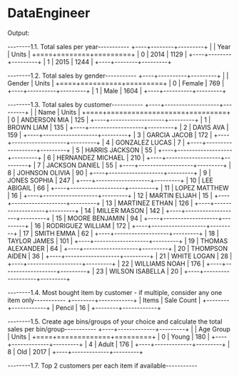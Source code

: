 # DataEngineer

Output:

--------1.1. Total sales per year-----------
+----+--------+---------+
|    |   Year |   Units |
+====+========+=========+
|  0 |   2014 |    1129 |
+----+--------+---------+
|  1 |   2015 |    1244 |
+----+--------+---------+

--------1.2. Total sales by gender-----------
+----+----------+---------+
|    | Gender   |   Units |
+====+==========+=========+
|  0 | Female   |     769 |
+----+----------+---------+
|  1 | Male     |    1604 |
+----+----------+---------+

--------1.3. Total sales by customer-----------
+----+-------------------+---------+
|    | Name              |   Units |
+====+===================+=========+
|  0 | ANDERSON MIA      |     125 |
+----+-------------------+---------+
|  1 | BROWN LIAM        |     135 |
+----+-------------------+---------+
|  2 | DAVIS AVA         |     159 |
+----+-------------------+---------+
|  3 | GARCIA JACOB      |     172 |
+----+-------------------+---------+
|  4 | GONZALEZ LUCAS    |       7 |
+----+-------------------+---------+
|  5 | HARRIS JACKSON    |      55 |
+----+-------------------+---------+
|  6 | HERNANDEZ MICHAEL |     210 |
+----+-------------------+---------+
|  7 | JACKSON DANIEL    |      55 |
+----+-------------------+---------+
|  8 | JOHNSON OLIVIA    |      90 |
+----+-------------------+---------+
|  9 | JONES SOPHIA      |     247 |
+----+-------------------+---------+
| 10 | LEE ABIGAIL       |      66 |
+----+-------------------+---------+
| 11 | LOPEZ MATTHEW     |      16 |
+----+-------------------+---------+
| 12 | MARTIN ELIJAH     |      15 |
+----+-------------------+---------+
| 13 | MARTINEZ ETHAN    |     126 |
+----+-------------------+---------+
| 14 | MILLER MASON      |     142 |
+----+-------------------+---------+
| 15 | MOORE BENJAMIN    |      94 |
+----+-------------------+---------+
| 16 | RODRIGUEZ WILLIAM |     172 |
+----+-------------------+---------+
| 17 | SMITH EMMA        |      62 |
+----+-------------------+---------+
| 18 | TAYLOR JAMES      |     101 |
+----+-------------------+---------+
| 19 | THOMAS ALEXANDER  |      64 |
+----+-------------------+---------+
| 20 | THOMPSON AIDEN    |      36 |
+----+-------------------+---------+
| 21 | WHITE LOGAN       |      28 |
+----+-------------------+---------+
| 22 | WILLIAMS NOAH     |     176 |
+----+-------------------+---------+
| 23 | WILSON ISABELLA   |      20 |
+----+-------------------+---------+

--------1.4. Most bought item by customer - if multiple, consider any one item only-----------
+--------+------------+
| Items  | Sale Count |
+--------+------------+
| Pencil |     16     |
+--------+------------+

--------1.5. Create age bins/groups of your choice and calculate the total sales per bin/group-----------
+----+-------------+---------+
|    | Age Group   |   Units |
+====+=============+=========+
|  0 | Young       |     180 |
+----+-------------+---------+
|  4 | Adult       |     176 |
+----+-------------+---------+
|  8 | Old         |    2017 |
+----+-------------+---------+

--------1.7. Top 2 customers per each item if available-----------
